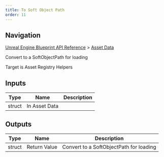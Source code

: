 ```yaml
---
title: To Soft Object Path
order: 11
---
```

## Navigation

[Unreal Engine Blueprint API Reference](https://dev.epicgames.com/documentation/en-us/unreal-engine/BlueprintAPI) > [Asset Data](https://dev.epicgames.com/documentation/en-us/unreal-engine/BlueprintAPI/AssetData)

Convert to a SoftObjectPath for loading

Target is Asset Registry Helpers

## Inputs

| Type | Name | Description |
| --- | --- | --- |
| struct | In Asset Data |  |

## Outputs

| Type | Name | Description |
| --- | --- | --- |
| struct | Return Value | Convert to a SoftObjectPath for loading |

